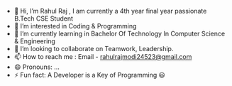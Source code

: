 - 👋 Hi, I’m Rahul Raj , I am currently a 4th year final year passionate B.Tech CSE Student
- 👀 I’m interested in Coding & Programming
- 🌱 I’m currently learning in Bachelor Of Technology In Computer Science & Engineering 
- 💞️ I’m looking to collaborate on Teamwork, Leadership.
- 📫 How to reach me : Email - rahulrajmodi24523@gmail.com
- 😄 Pronouns: ...
- ⚡ Fun fact: A Developer is a Key of Programming 😃

<!---
Rahul-2148/Rahul-2148 is a ✨ special ✨ repository because its `README.md` (this file) appears on your GitHub profile.
You can click the Preview link to take a look at your changes.
--->
